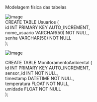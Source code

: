 Modelagem física das tabelas

![image](https://github.com/user-attachments/assets/938df2ee-6788-4114-b43f-87aee867f7a8)  
CREATE TABLE Usuarios (  
    id INT PRIMARY KEY AUTO_INCREMENT,  
    nome_usuario VARCHAR(50) NOT NULL,  
    senha VARCHAR(50) NOT NULL  
);  


![image](https://github.com/user-attachments/assets/a60a3aeb-7b75-43c8-bf3d-24e424e9fa72)  

CREATE TABLE MonitoramentoAmbiental (  
    id INT PRIMARY KEY AUTO_INCREMENT,  
    sensor_id INT NOT NULL,  
    timestamp DATETIME NOT NULL,  
    temperatura FLOAT NOT NULL,  
    umidade FLOAT NOT NULL  
);  



